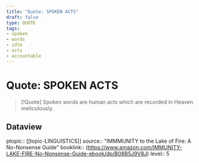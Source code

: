 ```yaml
---
title: "Quote: SPOKEN ACTS"
draft: false
type: QUOTE
tags:
- spoken
- words
- idle
- acts
- accountable
---
```


# Quote: SPOKEN ACTS
> [!Quote]
> Spoken words are human acts which are recorded in Heaven meticulously.

## Dataview
ptopic:: [[topic-LINGUISTICS]]
source:: "IMMMUNITY to the Lake of Fire: A No-Nonsense Guide"
booklink:: (https://www.amazon.com/IMMUNITY-LAKE-FIRE-No-Nonsense-Guide-ebook/dp/B08B5J9V8J)
level:: 5